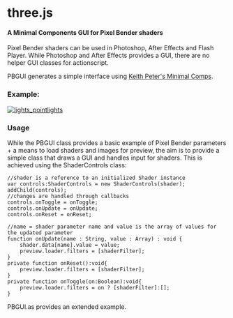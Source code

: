 three.js
========

#### A Minimal Components GUI for Pixel Bender shaders ####

Pixel Bender shaders can be used in Photoshop, After Effects and Flash Player.
While Photoshop and After Effects provides a GUI, there are no helper GUI classes
for actionscript.

PBGUI generates a simple interface using <a href="http://minimalcomps.com/">Keith Peter's Minimal Comps</a>.

<!--
[More info...](http://disturbmedia.com/blog/)
-->

### Example: ###

[![lights_pointlights](http://orgicus.github.com/PBGUI/bin/pbgui.gif)](http://orgicus.github.com/PBGUI/pbgui.html)

### Usage ###

While the PBGUI class provides a basic example of Pixel Bender parameters + a means to load shaders and images
for preview, the aim is to provide a simple class that draws a GUI and handles input for shaders.
This is achieved using the ShaderControls class:

	//shader is a reference to an initialized Shader instance
	var controls:ShaderControls = new ShaderControls(shader);
	addChild(controls);
	//changes are handled through callbacks
	controls.onToggle = onToggle;
	controls.onUpdate = onUpdate;
	controls.onReset = onReset;
	
	//name = shader parameter name and value is the array of values for the updated parameter
	function onUpdate(name : String, value : Array) : void {
		shader.data[name].value = value;
		preview.loader.filters = [shaderFilter];
	}
	private function onReset():void{
		preview.loader.filters = [shaderFilter];	
	}
	private function onToggle(on:Boolean):void{
		preview.loader.filters = on ? [shaderFilter]:[];	
	}
	
PBGUI.as provides an extended example.